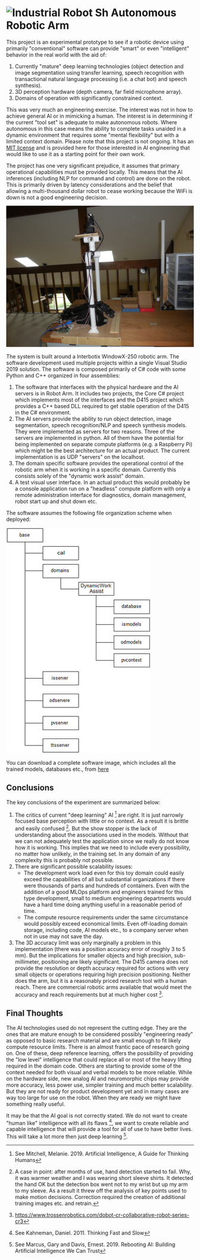 # ![Industrial Robot Sh](industrial_robot_sh.ico) Autonomous Robotic Arm

This project is an experimental prototype to see if a robotic device using primarily "conventional" software can provide "smart" or even "intelligent" behavior in the real world with the aid of:

1. Currently "mature" deep learning technologies (object detection and image segmentation using transfer learning, speech recognition with transactional natural language processing (i.e. a chat bot)  and speech synthesis).
2. 3D perception hardware (depth camera, far field microphone array).
3. Domains of operation with significantly constrained context.

This was very much an engineering exercise.  The interest was not in how to achieve general AI or in mimicking a human. The interest is in determining if the current "tool set" is adequate to make autonomous robots.  Where autonomous in this case means the ability to complete tasks unaided in a dynamic environment that requires some "mental flexibility" but with a limited context domain. Please note that this project is not ongoing. It has an [MIT license](LICENSE.TXT) and is provided here for those interested in AI engineering that would like to use it as a starting point for their own work.

The project has one very significant prejudice, it assumes that primary operational capabilities must be provided locally.  This means that the AI inferences (including NLP for command and control) are done on the robot. This is primarily driven by latency considerations and the belief that allowing a multi-thousand dollar robot to cease working because the WiFi is down is not a good engineering decision.

![Ara](side.jpg)

The system is built around a Interbotix WindowX-250 robotic arm. The software development used multiple projects within a single Visual Studio 2019 solution.  The software is composed primarily of C# code with some Python and C++ organized in four assemblies:

1. The software that interfaces with the physical hardware and the AI servers is in Robot Arm.  It includes two projects, the Core C# project which implements most of the interfaces and the D415 project which provides a C++ based DLL required to get stable operation of the D415 in the C# environment.
2. The AI servers provide the ability to run object detection, image segmentation, speech recognition/NLP and speech synthesis models.  They were implemented as servers for two reasons.  Three of the servers are implemented in python.  All of them have the potential for being implemented on separate compute platforms (e.g. a Raspberry Pi) which might be the best architecture for an actual product.  The current implementation is as UDP "servers" on the localhost.
3. The domain specific software provides the operational control of the robotic arm when it is working in a specific domain.  Currently this consists solely of the "dynamic work assist" domain.
4. A test visual user interface.  In an actual product this would probably be a console application run on a "headless" compute platform with only a remote administration interface for diagnostics, domain management, robot start up and shut down etc.

The software assumes the following file organization scheme when deployed:

![Ara](Filestructure.jpg)

You can download a complete software image, which includes all the trained models, databases etc., from [here](https://1drv.ms/u/s!Akd6rkUaBWr4gTQub8I82e7nirgK?e=sacdyS)

## Conclusions
The key conclusions of the experiment are summarized below:

1. The critics of current "deep learning" AI [^1] are right. It is just narrowly focused base perception with little or no context.  As a result it is brittle and easily confused [^2]. But the show stopper is the lack of understanding about the associations used in the models.  Without that we can not adequately test the application since we really do not know how it is working.  This implies that we need to include every possibility, no matter how unlikely, in the training set.  In any domain of any complexity this is probably not possible.
2. There are significant possible scalability issues:
    - The development work load even for this toy domain could easily exceed the capabilities of all but substantial organizations if there were thousands of parts and hundreds of containers.  Even with the addition of a good MLOps platform and engineers trained for this type development, small to medium engineering departments would have a hard time doing anything useful in a reasonable period of time.
    - The compute resource requirements under the same circumstance would possibly exceed economical limits. Even off-loading domain storage, including code, AI models etc., to a company server when not in use may not save the day.
 3. The 3D accuracy limit was only marginally a problem in this implementation (there was a position accuracy error of roughly 3 to 5 mm).  But the implications for smaller objects and high precision, sub-millimeter, positioning are likely significant. The D415 camera does not provide the resolution or depth accuracy required for actions with very small objects or operations requiring high precision positioning.  Neither does the arm, but it is a reasonably priced research tool with a human reach.  There are commercial robotic arms available that would meet the accuracy and reach requirements but at much higher cost [^3].
## Final Thoughts
The AI technologies used do not represent the cutting edge.  They are the ones that are mature enough to be considered possibly "engineering ready" as opposed to basic research material and are small enough to fit likely compute resource limits.  There is an almost frantic pace of research going on.  One of these, deep reference learning, offers the possibility of providing the "low level" intelligence that could replace all or most of the heavy lifting required in the domain code.  Others are starting to provide some of the context needed for both visual and verbal models to be more reliable. While on the hardware side, new analog AI and neuromorphic chips may provide more accuracy, less power use, simpler training and much better scalability. But they are not ready for product development yet and in many cases are way too large for use on the robot. When they are ready we might have something really useful.

It may be that the AI goal is not correctly stated.  We do not want to create "human like" intelligence with all its flaws [^4], we want to create reliable and capable intelligence that will provide a tool for all of use to have better lives. This will take a lot more then just deep learning [^5].

[^1]: See Mitchell, Melanie. 2019. Artificial Intelligence, A Guide for Thinking Humans
[^2]: A case in point: after months of use, hand detection started to fail.  Why, it was warmer weather and I was wearing short sleeve shirts.  It detected the hand OK but the detection box went not to my wrist but up my arm to my sleeve. As a result it threw off the analysis of key points used to make motion decisions.  Correction required the creation of additional training images etc. and retrain.
[^3]: https://www.trossenrobotics.com/dobot-cr-collaborative-robot-series-cr3
[^4]: See Kahneman, Daniel. 2011. Thinking Fast and Slow
[^5]: See Marcus, Gary and Davis, Ernest. 2019. Rebooting AI: Building Artificial Intelligence We Can Trust